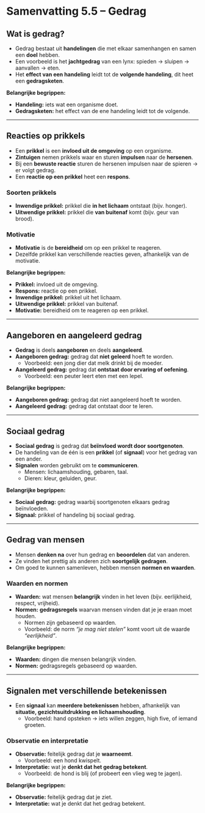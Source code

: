 # Samenvatting 5.5 – Gedrag

## Wat is gedrag?
- Gedrag bestaat uit **handelingen** die met elkaar samenhangen en samen een **doel** hebben.  
- Een voorbeeld is het **jachtgedrag** van een lynx: spieden → sluipen → aanvallen → eten.  
- Het **effect van een handeling** leidt tot de **volgende handeling**, dit heet een **gedragsketen**.

**Belangrijke begrippen:**
- **Handeling:** iets wat een organisme doet.  
- **Gedragsketen:** het effect van de ene handeling leidt tot de volgende.

---

## Reacties op prikkels
- Een **prikkel** is een **invloed uit de omgeving** op een organisme.  
- **Zintuigen** nemen prikkels waar en sturen **impulsen** naar de **hersenen**.  
- Bij een **bewuste reactie** sturen de hersenen impulsen naar de spieren → er volgt gedrag.  
- Een **reactie op een prikkel** heet een **respons**.

### Soorten prikkels
- **Inwendige prikkel:** prikkel die **in het lichaam** ontstaat (bijv. honger).  
- **Uitwendige prikkel:** prikkel die **van buitenaf** komt (bijv. geur van brood).

### Motivatie
- **Motivatie** is de **bereidheid** om op een prikkel te reageren.  
- Dezelfde prikkel kan verschillende reacties geven, afhankelijk van de motivatie.

**Belangrijke begrippen:**
- **Prikkel:** invloed uit de omgeving.  
- **Respons:** reactie op een prikkel.  
- **Inwendige prikkel:** prikkel uit het lichaam.  
- **Uitwendige prikkel:** prikkel van buitenaf.  
- **Motivatie:** bereidheid om te reageren op een prikkel.

---

## Aangeboren en aangeleerd gedrag
- **Gedrag** is deels **aangeboren** en deels **aangeleerd**.  
- **Aangeboren gedrag:** gedrag dat **niet geleerd** hoeft te worden.  
  - Voorbeeld: een jong dier dat melk drinkt bij de moeder.  
- **Aangeleerd gedrag:** gedrag dat **ontstaat door ervaring of oefening**.  
  - Voorbeeld: een peuter leert eten met een lepel.

**Belangrijke begrippen:**
- **Aangeboren gedrag:** gedrag dat niet aangeleerd hoeft te worden.  
- **Aangeleerd gedrag:** gedrag dat ontstaat door te leren.

---

## Sociaal gedrag
- **Sociaal gedrag** is gedrag dat **beïnvloed wordt door soortgenoten**.  
- De handeling van de één is een **prikkel** (of **signaal**) voor het gedrag van een ander.  
- **Signalen** worden gebruikt om te **communiceren**.  
  - Mensen: lichaamshouding, gebaren, taal.  
  - Dieren: kleur, geluiden, geur.

**Belangrijke begrippen:**
- **Sociaal gedrag:** gedrag waarbij soortgenoten elkaars gedrag beïnvloeden.  
- **Signaal:** prikkel of handeling bij sociaal gedrag.

---

## Gedrag van mensen
- Mensen **denken na** over hun gedrag en **beoordelen** dat van anderen.  
- Ze vinden het prettig als anderen zich **soortgelijk gedragen**.  
- Om goed te kunnen samenleven, hebben mensen **normen en waarden**.

### Waarden en normen
- **Waarden:** wat mensen **belangrijk** vinden in het leven (bijv. eerlijkheid, respect, vrijheid).  
- **Normen:** **gedragsregels** waarvan mensen vinden dat je je eraan moet houden.  
  - Normen zijn gebaseerd op waarden.  
  - Voorbeeld: de norm *“je mag niet stelen”* komt voort uit de waarde *“eerlijkheid”*.

**Belangrijke begrippen:**
- **Waarden:** dingen die mensen belangrijk vinden.  
- **Normen:** gedragsregels gebaseerd op waarden.

---

## Signalen met verschillende betekenissen
- Een **signaal** kan **meerdere betekenissen** hebben, afhankelijk van **situatie, gezichtsuitdrukking en lichaamshouding**.  
  - Voorbeeld: hand opsteken → iets willen zeggen, high five, of iemand groeten.

### Observatie en interpretatie
- **Observatie:** feitelijk gedrag dat je **waarneemt**.  
  - Voorbeeld: een hond kwispelt.  
- **Interpretatie:** wat je **denkt dat het gedrag betekent**.  
  - Voorbeeld: de hond is blij (of probeert een vlieg weg te jagen).

**Belangrijke begrippen:**
- **Observatie:** feitelijk gedrag dat je ziet.  
- **Interpretatie:** wat je denkt dat het gedrag betekent.
